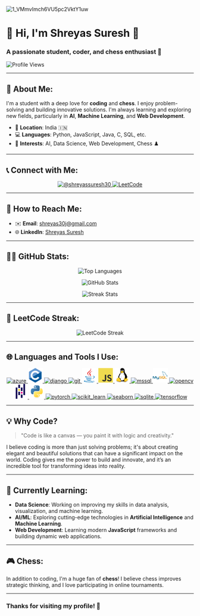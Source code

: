 
![1_VMmvImch6VU5pc2VktY1uw](https://github.com/user-attachments/assets/06234aad-238f-408c-a627-ca3f19ce9078)
# 🌟 Hi, I'm **Shreyas Suresh** 👋


### A passionate student, coder, and chess enthusiast 🚀

![Profile Views](https://komarev.com/ghpvc/?username=shreyassuresh&label=Profile%20views&color=0e75b6&style=flat)

---

## 🎯 **About Me:**

I'm a student with a deep love for **coding** and **chess**. I enjoy problem-solving and building innovative solutions. I'm always learning and exploring new fields, particularly in **AI**, **Machine Learning**, and **Web Development**.

- 📍 **Location**: India 🇮🇳
- 💻 **Languages**: Python, JavaScript, Java, C, SQL, etc.
- 🧩 **Interests**: AI, Data Science, Web Development, Chess ♟️

---

## 📞 **Connect with Me:**

<p align="center">
  <a href="https://twitter.com/@shreyassuresh30" target="blank">
    <img src="https://img.shields.io/twitter/follow/@shreyassuresh30?logo=twitter&style=for-the-badge" alt="@shreyassuresh30" />
  </a>
  <a href="https://www.leetcode.com/xeelh4ygbt" target="blank">
    <img src="https://img.shields.io/badge/Leetcode-Active%20Streak-brightgreen?style=for-the-badge" alt="LeetCode" />
  </a>
</p>

---

## 📩 **How to Reach Me:**

- ✉️ **Email**: [shreyas30j@gmail.com](mailto:shreyas30j@gmail.com)
- 🌐 **LinkedIn**: [Shreyas Suresh](https://www.linkedin.com/in/shreyassuresh/)

---

## 🧑‍💻 **GitHub Stats:**

<p align="center">
  <img src="https://github-readme-stats.vercel.app/api/top-langs?username=shreyassuresh&show_icons=true&locale=en&layout=compact&theme=radical" alt="Top Languages" />
</p>

<p align="center">
  <img src="https://github-readme-stats.vercel.app/api?username=shreyassuresh&show_icons=true&locale=en&theme=radical" alt="GitHub Stats" />
</p>

<p align="center">
  <img src="https://github-readme-streak-stats.herokuapp.com/?user=shreyassuresh&theme=radical" alt="Streak Stats" />
</p>

---

## 🏅 **LeetCode Streak:**

<p align="center">
  <img src="https://leetcard.jacoblin.cool/xeelh4ygbt?theme=dark&font=ubuntu&ext=heatmap&border_radius=5" alt="LeetCode Streak" />
</p>

---

## 🌐 **Languages and Tools I Use:**

<p align="center">
  <a href="https://azure.microsoft.com/en-in/" target="_blank" rel="noreferrer">
    <img src="https://www.vectorlogo.zone/logos/microsoft_azure/microsoft_azure-icon.svg" alt="azure" width="40" height="40"/>
  </a>
  <a href="https://www.cprogramming.com/" target="_blank" rel="noreferrer">
    <img src="https://raw.githubusercontent.com/devicons/devicon/master/icons/c/c-original.svg" alt="c" width="40" height="40"/>
  </a>
  <a href="https://www.djangoproject.com/" target="_blank" rel="noreferrer">
    <img src="https://cdn.worldvectorlogo.com/logos/django.svg" alt="django" width="40" height="40"/>
  </a>
  <a href="https://git-scm.com/" target="_blank" rel="noreferrer">
    <img src="https://www.vectorlogo.zone/logos/git-scm/git-scm-icon.svg" alt="git" width="40" height="40"/>
  </a>
  <a href="https://www.java.com" target="_blank" rel="noreferrer">
    <img src="https://raw.githubusercontent.com/devicons/devicon/master/icons/java/java-original.svg" alt="java" width="40" height="40"/>
  </a>
  <a href="https://developer.mozilla.org/en-US/docs/Web/JavaScript" target="_blank" rel="noreferrer">
    <img src="https://raw.githubusercontent.com/devicons/devicon/master/icons/javascript/javascript-original.svg" alt="javascript" width="40" height="40"/>
  </a>
  <a href="https://www.linux.org/" target="_blank" rel="noreferrer">
    <img src="https://raw.githubusercontent.com/devicons/devicon/master/icons/linux/linux-original.svg" alt="linux" width="40" height="40"/>
  </a>
  <a href="https://www.microsoft.com/en-us/sql-server" target="_blank" rel="noreferrer">
    <img src="https://www.svgrepo.com/show/303229/microsoft-sql-server-logo.svg" alt="mssql" width="40" height="40"/>
  </a>
  <a href="https://www.mysql.com/" target="_blank" rel="noreferrer">
    <img src="https://raw.githubusercontent.com/devicons/devicon/master/icons/mysql/mysql-original-wordmark.svg" alt="mysql" width="40" height="40"/>
  </a>
  <a href="https://opencv.org/" target="_blank" rel="noreferrer">
    <img src="https://www.vectorlogo.zone/logos/opencv/opencv-icon.svg" alt="opencv" width="40" height="40"/>
  </a>
  <a href="https://pandas.pydata.org/" target="_blank" rel="noreferrer">
    <img src="https://raw.githubusercontent.com/devicons/devicon/2ae2a900d2f041da66e950e4d48052658d850630/icons/pandas/pandas-original.svg" alt="pandas" width="40" height="40"/>
  </a>
  <a href="https://www.python.org" target="_blank" rel="noreferrer">
    <img src="https://raw.githubusercontent.com/devicons/devicon/master/icons/python/python-original.svg" alt="python" width="40" height="40"/>
  </a>
  <a href="https://pytorch.org/" target="_blank" rel="noreferrer">
    <img src="https://www.vectorlogo.zone/logos/pytorch/pytorch-icon.svg" alt="pytorch" width="40" height="40"/>
  </a>
  <a href="https://scikit-learn.org/" target="_blank" rel="noreferrer">
    <img src="https://upload.wikimedia.org/wikipedia/commons/0/05/Scikit_learn_logo_small.svg" alt="scikit_learn" width="40" height="40"/>
  </a>
  <a href="https://seaborn.pydata.org/" target="_blank" rel="noreferrer">
    <img src="https://seaborn.pydata.org/_images/logo-mark-lightbg.svg" alt="seaborn" width="40" height="40"/>
  </a>
  <a href="https://www.sqlite.org/" target="_blank" rel="noreferrer">
    <img src="https://www.vectorlogo.zone/logos/sqlite/sqlite-icon.svg" alt="sqlite" width="40" height="40"/>
  </a>
  <a href="https://www.tensorflow.org" target="_blank" rel="noreferrer">
    <img src="https://www.vectorlogo.zone/logos/tensorflow/tensorflow-icon.svg" alt="tensorflow" width="40" height="40"/>
  </a>
</p>

---

## 💡 **Why Code?**

> "Code is like a canvas — you paint it with logic and creativity."

I believe coding is more than just solving problems; it's about creating elegant and beautiful solutions that can have a significant impact on the world. Coding gives me the power to build and innovate, and it’s an incredible tool for transforming ideas into reality.

---



## 🌱 **Currently Learning:**

- **Data Science**: Working on improving my skills in data analysis, visualization, and machine learning.
- **AI/ML**: Exploring cutting-edge technologies in **Artificial Intelligence** and **Machine Learning**.
- **Web Development**: Learning modern **JavaScript** frameworks and building dynamic web applications.

---

## 🎮 **Chess**:

In addition to coding, I'm a huge fan of **chess**! I believe chess improves strategic thinking, and I love participating in online tournaments.

---


### Thanks for visiting my profile! 🌟






